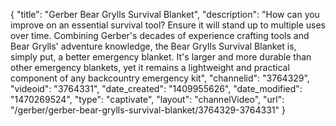 {
    "title": "Gerber Bear Grylls Survival Blanket",
    "description": "How can you improve on an essential survival tool? Ensure it will stand up to multiple uses over time. Combining Gerber's decades of experience crafting tools and Bear Grylls' adventure knowledge, the Bear Grylls Survival Blanket is, simply put, a better emergency blanket. It's larger and more durable than other emergency blankets, yet it remains a lightweight and practical component of any backcountry emergency kit",
    "channelid": "3764329",
    "videoid": "3764331",
    "date_created": "1409955626",
    "date_modified": "1470269524",
    "type": "captivate",
    "layout": "channelVideo",
    "url": "\/gerber\/gerber-bear-grylls-survival-blanket\/3764329-3764331"
}